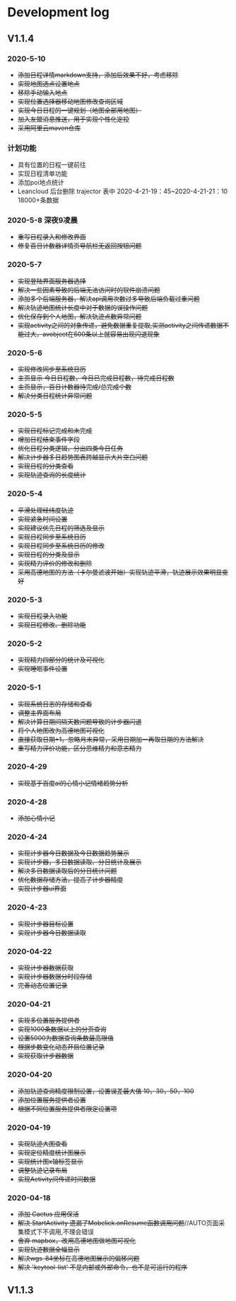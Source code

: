 # Development log

## V1.1.4

### 2020-5-10

 - ~~添加日程详情markdown支持，添加后效果不好，考虑移除~~
 - ~~实现地图选点设置地点~~
 - ~~移除手动输入地点~~
 - ~~实现位置选择器移动地图修改查询区域~~
 - ~~实现今日日程的一键规划（地图全部用地图）~~
 - ~~加入友盟消息推送，用于实现个性化定投~~
 - ~~采用阿里云maven仓库~~

### 计划功能

 - 具有位置的日程一键前往
 - 实现日程清单功能
 - 添加poi地点统计
 - Leancloud 后台删除 trajector 表中 2020-4-21-19：45~2020-4-21-21：10 18000+条数据

### 2020-5-8 深夜9凌晨

 - ~~重写日程录入和修改界面~~
 - ~~修复百日计数器详情页导航栏无返回按钮问题~~

### 2020-5-7

 - ~~实现登陆界面服务器选择~~
 - ~~解决一些因素导致的后端无法访问时的软件崩溃问题~~
 - ~~添加多个后端服务器，解决api调用次数过多导致后端负载过重问题~~
 - ~~解决轨迹地图统计长度中对于数据的误操作问题~~
 - ~~优化保存到个人地图，解决轨迹点数异常问题~~
 - ~~实现activity之间的对象传递，避免数据重复提取,实测activity之间传递数据不能过大，avobject在600条以上就容易出现闪退现象~~

### 2020-5-6

 - ~~实现修改同步至系统日历~~
 - ~~主页显示 今日日程数，今日已完成日程数，待完成日程数~~
 - ~~主页显示，百日计数器待完成/总完成个数~~
 - ~~解决分类日程统计异常问题~~

### 2020-5-5

 - ~~实现日程标记完成和未完成~~
 - ~~增加日程结束事件字段~~
 - ~~优化日程分类逻辑，分出四类今日任务~~
 - ~~解决计步器多日趋势图表跨越显示大片空白问题~~
 - ~~实现日程的分类查看~~
 - ~~实现轨迹查询的长度统计~~

### 2020-5-4

 - ~~平滑处理经纬度轨迹~~
 - ~~实现紧急时间设置~~
 - ~~实现建议优先日程的筛选及显示~~
 - ~~实现日程同步至系统日历~~
 - ~~实现日程同步至系统日历的修改~~
 - ~~实现日程的分类及显示~~
 - ~~实现精力评价的修改和删除~~
 - ~~采用高德地图的方法（卡尔曼滤波开始）实现轨迹平滑，轨迹展示效果明显变好~~

### 2020-5-3

 - ~~实现日程录入功能~~
 - ~~实现日程修改、删除功能~~

### 2020-5-2

 - ~~实现精力四部分的统计及可视化~~
 - ~~实现睡眠事件设置~~

### 2020-5-1

 - ~~实现系统日志的存储和查看~~
 - ~~调整主界面布局~~
 - ~~解决计算日期间隔天数问题导致的计步器闪退~~
 - ~~将个人地图改为高德地图可视化~~
 - ~~直接获取日期+1，忽略月末异常，采用日期加一再取日期的方法解决~~
 - ~~重写精力评价功能，区分思维精力和意志精力~~

### 2020-4-29

 - ~~实现基于百度ai的心情小记情绪趋势分析~~

### 2020-4-28

 - ~~添加心情小记~~

### 2020-4-24

 - ~~实现计步器今日数据及今日数据趋势展示~~
 - ~~实现计步器，多日数据读取、分日统计及展示~~
 - ~~解决多日数据读取后的分日统计问题~~
 - ~~优化数据存储方法，提高了计步器精度~~
 - ~~实现计步器ui界面~~

### 2020-4-23

  - ~~实现计步器目标设置~~
  - ~~实现计步器今日数据读取~~

### 2020-04-22

 - ~~实现计步器数据获取~~
 - ~~实现计步器数据分时段存储~~
 - ~~完善动态位置记录~~

### 2020-04-21

 - ~~实现多位置服务提供者~~
 - ~~实现1000条数据以上的分页查询~~
 - ~~设置5000为数据查询条数最高限值~~
 - ~~根据步数变化动态开启位置记录~~
 - ~~实现获取计步器数据~~


### 2020-04-20

 - ~~添加轨迹查询精度限制设置，设置误差最大值 10，30，50，100~~
 - ~~添加位置服务提供者设置~~
 - ~~根据不同位置服务提供者限定设置项~~

### 2020-04-19

 - ~~实现轨迹大图查看~~
 - ~~实现定位精度统计图展示~~
 - ~~实现统计图x轴标签显示~~
 - ~~调整轨迹记录布局~~
 - ~~实现Activity间传递时间数据~~

### 2020-04-18

- ~~添加 Cactus 应用保活~~
- ~~解决 StartActivity 遗漏了Mobclick.onResume函数调用问题~~//AUTO页面采集模式下不调用,不理会错误
- ~~舍弃 mapbox，改用高德地图做地图可视化~~
- ~~实现轨迹数据全幅显示~~
- ~~解决wgs-84坐标在高德地图展示的偏移问题~~
- ~~解决 'keytool-list' 不是内部或外部命令，也不是可运行的程序~~

## V1.1.3